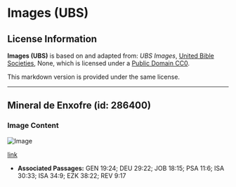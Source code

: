 # Images (UBS)

## License Information

**Images (UBS)** is based on and adapted from: _UBS Images_, [United Bible Societies](https://unitedbiblesocieties.org/), None, which is licensed under a [Public Domain CC0](https://creativecommons.org/public-domain/cc0/).

This markdown version is provided under the same license.



--------------------------------

## Mineral de Enxofre (id: 286400)

### Image Content

![Image](https://cdn.aquifer.bible/aquifer-content/resources/Media/WEB-0842_sulphur_mineral.jpg)

[link](https://cdn.aquifer.bible/aquifer-content/resources/Media/WEB-0842_sulphur_mineral.jpg)

* **Associated Passages:** GEN 19:24; DEU 29:22; JOB 18:15; PSA 11:6; ISA 30:33; ISA 34:9; EZK 38:22; REV 9:17

